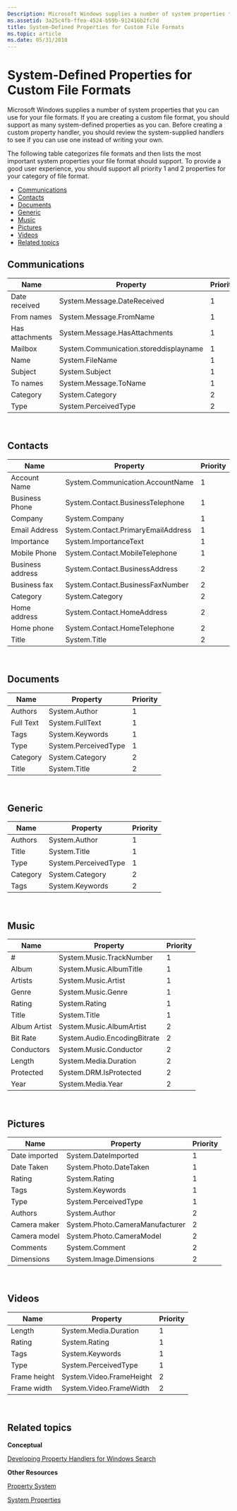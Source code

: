 ```yaml
---
Description: Microsoft Windows supplies a number of system properties that you can use for your file formats.
ms.assetid: 3a25c4fb-ffea-4524-b59b-912416b2fc7d
title: System-Defined Properties for Custom File Formats
ms.topic: article
ms.date: 05/31/2018
---
```


# System-Defined Properties for Custom File Formats

Microsoft Windows supplies a number of system properties that you can use for your file formats. If you are creating a custom file format, you should support as many system-defined properties as you can. Before creating a custom property handler, you should review the system-supplied handlers to see if you can use one instead of writing your own.

The following table categorizes file formats and then lists the most important system properties your file format should support. To provide a good user experience, you should support all priority 1 and 2 properties for your category of file format.

-   [Communications](#communications)
-   [Contacts](#contacts)
-   [Documents](#documents)
-   [Generic](#generic)
-   [Music](#music)
-   [Pictures](#pictures)
-   [Videos](#videos)
-   [Related topics](#related-topics)

## Communications



| Name            | Property                               | Priority |
|-----------------|----------------------------------------|----------|
| Date received   | System.Message.DateReceived            | 1        |
| From names      | System.Message.FromName                | 1        |
| Has attachments | System.Message.HasAttachments          | 1        |
| Mailbox         | System.Communication.storeddisplayname | 1        |
| Name            | System.FileName                        | 1        |
| Subject         | System.Subject                         | 1        |
| To names        | System.Message.ToName                  | 1        |
| Category        | System.Category                        | 2        |
| Type            | System.PerceivedType                   | 2        |



 

## Contacts



| Name             | Property                           | Priority |
|------------------|------------------------------------|----------|
| Account Name     | System.Communication.AccountName   | 1        |
| Business Phone   | System.Contact.BusinessTelephone   | 1        |
| Company          | System.Company                     | 1        |
| Email Address    | System.Contact.PrimaryEmailAddress | 1        |
| Importance       | System.ImportanceText              | 1        |
| Mobile Phone     | System.Contact.MobileTelephone     | 1        |
| Business address | System.Contact.BusinessAddress     | 2        |
| Business fax     | System.Contact.BusinessFaxNumber   | 2        |
| Category         | System.Category                    | 2        |
| Home address     | System.Contact.HomeAddress         | 2        |
| Home phone       | System.Contact.HomeTelephone       | 2        |
| Title            | System.Title                       | 2        |



 

## Documents



| Name      | Property             | Priority |
|-----------|----------------------|----------|
| Authors   | System.Author        | 1        |
| Full Text | System.FullText      | 1        |
| Tags      | System.Keywords      | 1        |
| Type      | System.PerceivedType | 1        |
| Category  | System.Category      | 2        |
| Title     | System.Title         | 2        |



 

## Generic



| Name     | Property             | Priority |
|----------|----------------------|----------|
| Authors  | System.Author        | 1        |
| Title    | System.Title         | 1        |
| Type     | System.PerceivedType | 1        |
| Category | System.Category      | 2        |
| Tags     | System.Keywords      | 2        |



 

## Music



| Name         | Property                     | Priority |
|--------------|------------------------------|----------|
| \#           | System.Music.TrackNumber     | 1        |
| Album        | System.Music.AlbumTitle      | 1        |
| Artists      | System.Music.Artist          | 1        |
| Genre        | System.Music.Genre           | 1        |
| Rating       | System.Rating                | 1        |
| Title        | System.Title                 | 1        |
| Album Artist | System.Music.AlbumArtist     | 2        |
| Bit Rate     | System.Audio.EncodingBitrate | 2        |
| Conductors   | System.Music.Conductor       | 2        |
| Length       | System.Media.Duration        | 2        |
| Protected    | System.DRM.IsProtected       | 2        |
| Year         | System.Media.Year            | 2        |



 

## Pictures



| Name          | Property                        | Priority |
|---------------|---------------------------------|----------|
| Date imported | System.DateImported             | 1        |
| Date Taken    | System.Photo.DateTaken          | 1        |
| Rating        | System.Rating                   | 1        |
| Tags          | System.Keywords                 | 1        |
| Type          | System.PerceivedType            | 1        |
| Authors       | System.Author                   | 2        |
| Camera maker  | System.Photo.CameraManufacturer | 2        |
| Camera model  | System.Photo.CameraModel        | 2        |
| Comments      | System.Comment                  | 2        |
| Dimensions    | System.Image.Dimensions         | 2        |



 

## Videos



| Name         | Property                 | Priority |
|--------------|--------------------------|----------|
| Length       | System.Media.Duration    | 1        |
| Rating       | System.Rating            | 1        |
| Tags         | System.Keywords          | 1        |
| Type         | System.PerceivedType     | 1        |
| Frame height | System.Video.FrameHeight | 2        |
| Frame width  | System.Video.FrameWidth  | 2        |



 

## Related topics

<dl> <dt>

**Conceptual**
</dt> <dt>

[Developing Property Handlers for Windows Search](-search-3x-wds-extidx-propertyhandlers.md)
</dt> <dt>

**Other Resources**
</dt> <dt>

[Property System](../properties/building-property-handlers.md)
</dt> <dt>

[System Properties](https://msdn.microsoft.com/library/bb763010(VS.85).aspx)
</dt> </dl>

 

 